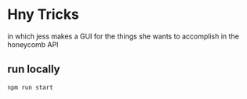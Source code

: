 # Hny Tricks

in which jess makes a GUI for the things she wants to accomplish in the honeycomb API

## run locally

`npm run start`

